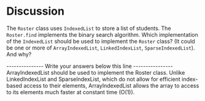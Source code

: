 # Discussion

The `Roster` class uses `IndexedList` to store a list of students. The
`Roster.find` implements the binary search algorithm. Which
implementation of the `IndexedList` should be used to implement the
`Roster` class? (It could be one or more of `ArrayIndexedList`,
`LinkedIndexList`, `SparseIndexedList`). And why?
   
--------------- Write your answers below this line ----------------
ArrayIndexedList should be used to implement the Roster class. Unlike 
LinkedIndexList and SparseIndexList, which do not allow for efficient 
index-based access to their elements, ArrayIndexedList allows the array
to access to its elements much faster at constant time (O(1)).